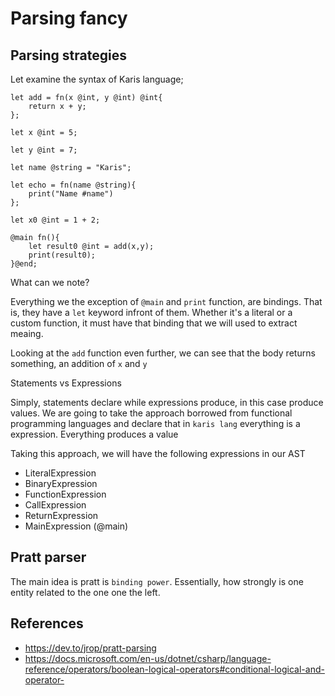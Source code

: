 # Parsing fancy

## Parsing strategies

Let examine the syntax of Karis language;

```karis
let add = fn(x @int, y @int) @int{
    return x + y;
};

let x @int = 5;

let y @int = 7;

let name @string = "Karis";

let echo = fn(name @string){
    print("Name #name")
};

let x0 @int = 1 + 2;

@main fn(){
    let result0 @int = add(x,y);
    print(result0);
}@end;
```

What can we note?

Everything we the exception of `@main` and `print` function, are bindings. That is, they
have a `let` keyword infront of them. Whether it's a literal or a custom function, it must have
that binding that we will used to extract meaing.

Looking at the `add` function even further, we can see that the body returns something, an addition of `x` and `y`

Statements vs Expressions

Simply, statements declare while expressions produce, in this case produce values. We are going to take the approach borrowed from
functional programming languages and declare that in `karis lang` everything is a expression. Everything produces a value

Taking this approach, we will have the following expressions in our AST

- LiteralExpression
- BinaryExpression
- FunctionExpression
- CallExpression
- ReturnExpression
- MainExpression (@main)

## Pratt parser

The main idea is pratt is `binding power`. Essentially, how strongly is one entity related to the one one the left.

## References

- https://dev.to/jrop/pratt-parsing
- https://docs.microsoft.com/en-us/dotnet/csharp/language-reference/operators/boolean-logical-operators#conditional-logical-and-operator-
